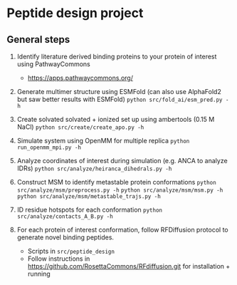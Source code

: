 # Peptide design project

## General steps
 1. Identify literature derived binding proteins to your protein of interest using PathwayCommons
    - https://apps.pathwaycommons.org/
 2. Generate multimer structure using ESMFold (can also use AlphaFold2 but saw better results with ESMFold)
    `python src/fold_ai/esm_pred.py -h`
 3. Create solvated solvated + ionized set up using ambertools (0.15 M NaCl)
    `python src/create/create_apo.py -h`
 4. Simulate system using OpenMM for multiple replica
    `python run_openmm_mpi.py -h`
 5. Analyze coordinates of interest during simulation (e.g. ANCA to analyze IDRs)
    `python src/analyze/heiranca_dihedrals.py -h`
 6. Construct MSM to identify metastable protein conformations
    `python src/analyze/msm/preprocess.py -h`
    `python src/analyze/msm/msm.py -h`
    `python src/analyze/msm/metastable_trajs.py -h`

 7. ID residue hotspots for each conformation
    `python src/analyze/contacts_A_B.py -h`
 8. For each protein of interest conformation, follow RFDiffusion protocol to generate novel binding peptides.
    - Scripts in `src/peptide_design`
    - Follow instructions in https://github.com/RosettaCommons/RFdiffusion.git for installation + running

